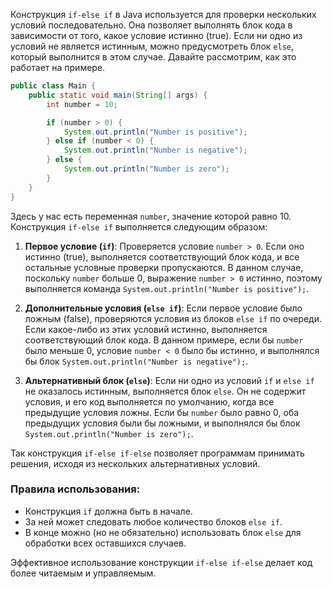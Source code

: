 Конструкция `if-else if` в Java используется для проверки нескольких условий последовательно. Она позволяет выполнять блок кода в зависимости от того, какое условие истинно (true). Если ни одно из условий не является истинным, можно предусмотреть блок `else`, который выполнится в этом случае. Давайте рассмотрим, как это работает на примере.

```java
public class Main {
    public static void main(String[] args) {
        int number = 10;

        if (number > 0) {
            System.out.println("Number is positive");
        } else if (number < 0) {
            System.out.println("Number is negative");
        } else {
            System.out.println("Number is zero");
        }
    }
}
```

Здесь у нас есть переменная `number`, значение которой равно 10. Конструкция `if-else if` выполняется следующим образом:

1. **Первое условие (`if`)**: Проверяется условие `number > 0`. Если оно истинно (true), выполняется соответствующий блок кода, и все остальные условные проверки пропускаются.
   В данном случае, поскольку `number` больше 0, выражение `number > 0` истинно, поэтому выполняется команда `System.out.println("Number is positive");`.

2. **Дополнительные условия (`else if`)**: Если первое условие было ложным (false), проверяются условия из блоков `else if` по очереди. Если какое-либо из этих условий истинно, выполняется соответствующий блок кода.
   В данном примере, если бы `number` было меньше 0, условие `number < 0` было бы истинно, и выполнялся бы блок `System.out.println("Number is negative");`.

3. **Альтернативный блок (`else`)**: Если ни одно из условий `if` и `else if` не оказалось истинным, выполняется блок `else`. Он не содержит условия, и его код выполняется по умолчанию, когда все предыдущие условия ложны.
   Если бы `number` было равно 0, оба предыдущих условия были бы ложными, и выполнялся бы блок `System.out.println("Number is zero");`.

Так конструкция `if-else if-else` позволяет программам принимать решения, исходя из нескольких альтернативных условий.

### Правила использования:

- Конструкция `if` должна быть в начале.
- За ней может следовать любое количество блоков `else if`.
- В конце можно (но не обязательно) использовать блок `else` для обработки всех оставшихся случаев.
  
Эффективное использование конструкции `if-else if-else` делает код более читаемым и управляемым.